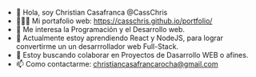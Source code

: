 - 👋 Hola, soy Christian Casafranca @CassChris 
- 👨🏾‍💻 Mi portafolio web: https://casschris.github.io/portfolio/
- 👀 Me interesa la Programación y el Desarrollo web.
- 🌱 Actualmente estoy aprendiendo React y NodeJS, para lograr convertirme un un desarrrollador web Full-Stack.
- 💞️ Estoy buscando colaborar en Proyectos de Dasarrollo WEB o afines.
- 📫 Como contactarme: christiancasafrancarocha@gmail.com

<!---
CassChris/CassChris is a ✨ special ✨ repository because its `README.md` (this file) appears on your GitHub profile.
You can click the Preview link to take a look at your changes.
--->

